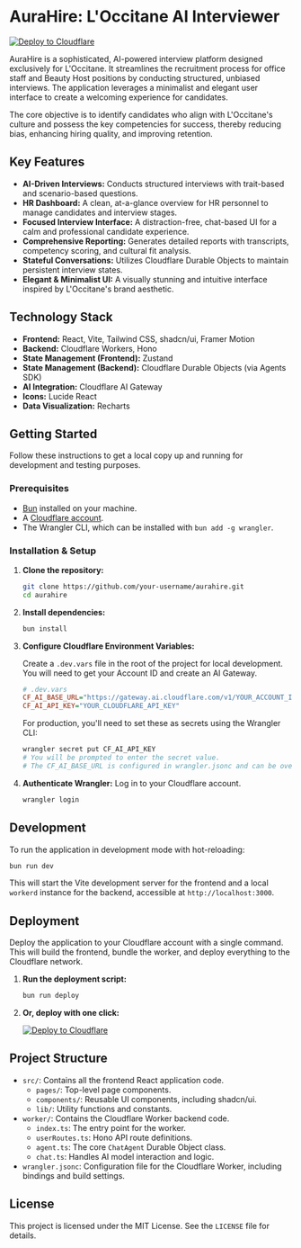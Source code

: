 # AuraHire: L'Occitane AI Interviewer

[![Deploy to Cloudflare](https://deploy.workers.cloudflare.com/button)](https://deploy.workers.cloudflare.com/?url=https://github.com/raymondhocc/HR-Agent-for-Performance-20250930-052748)

AuraHire is a sophisticated, AI-powered interview platform designed exclusively for L'Occitane. It streamlines the recruitment process for office staff and Beauty Host positions by conducting structured, unbiased interviews. The application leverages a minimalist and elegant user interface to create a welcoming experience for candidates.

The core objective is to identify candidates who align with L'Occitane's culture and possess the key competencies for success, thereby reducing bias, enhancing hiring quality, and improving retention.

## Key Features

- **AI-Driven Interviews:** Conducts structured interviews with trait-based and scenario-based questions.
- **HR Dashboard:** A clean, at-a-glance overview for HR personnel to manage candidates and interview stages.
- **Focused Interview Interface:** A distraction-free, chat-based UI for a calm and professional candidate experience.
- **Comprehensive Reporting:** Generates detailed reports with transcripts, competency scoring, and cultural fit analysis.
- **Stateful Conversations:** Utilizes Cloudflare Durable Objects to maintain persistent interview states.
- **Elegant & Minimalist UI:** A visually stunning and intuitive interface inspired by L'Occitane's brand aesthetic.

## Technology Stack

- **Frontend:** React, Vite, Tailwind CSS, shadcn/ui, Framer Motion
- **Backend:** Cloudflare Workers, Hono
- **State Management (Frontend):** Zustand
- **State Management (Backend):** Cloudflare Durable Objects (via Agents SDK)
- **AI Integration:** Cloudflare AI Gateway
- **Icons:** Lucide React
- **Data Visualization:** Recharts

## Getting Started

Follow these instructions to get a local copy up and running for development and testing purposes.

### Prerequisites

- [Bun](https://bun.sh/) installed on your machine.
- A [Cloudflare account](https://dash.cloudflare.com/sign-up).
- The Wrangler CLI, which can be installed with `bun add -g wrangler`.

### Installation & Setup

1.  **Clone the repository:**
    ```sh
    git clone https://github.com/your-username/aurahire.git
    cd aurahire
    ```

2.  **Install dependencies:**
    ```sh
    bun install
    ```

3.  **Configure Cloudflare Environment Variables:**

    Create a `.dev.vars` file in the root of the project for local development. You will need to get your Account ID and create an AI Gateway.

    ```ini
    # .dev.vars
    CF_AI_BASE_URL="https://gateway.ai.cloudflare.com/v1/YOUR_ACCOUNT_ID/YOUR_GATEWAY_ID/openai"
    CF_AI_API_KEY="YOUR_CLOUDFLARE_API_KEY"
    ```

    For production, you'll need to set these as secrets using the Wrangler CLI:
    ```sh
    wrangler secret put CF_AI_API_KEY
    # You will be prompted to enter the secret value.
    # The CF_AI_BASE_URL is configured in wrangler.jsonc and can be overridden if needed.
    ```

4.  **Authenticate Wrangler:**
    Log in to your Cloudflare account.
    ```sh
    wrangler login
    ```

## Development

To run the application in development mode with hot-reloading:

```sh
bun run dev
```

This will start the Vite development server for the frontend and a local `workerd` instance for the backend, accessible at `http://localhost:3000`.

## Deployment

Deploy the application to your Cloudflare account with a single command. This will build the frontend, bundle the worker, and deploy everything to the Cloudflare network.

1.  **Run the deployment script:**
    ```sh
    bun run deploy
    ```

2.  **Or, deploy with one click:**

    [![Deploy to Cloudflare](https://deploy.workers.cloudflare.com/button)](https://deploy.workers.cloudflare.com/?url=https://github.com/raymondhocc/HR-Agent-for-Performance-20250930-052748)

## Project Structure

-   `src/`: Contains all the frontend React application code.
    -   `pages/`: Top-level page components.
    -   `components/`: Reusable UI components, including shadcn/ui.
    -   `lib/`: Utility functions and constants.
-   `worker/`: Contains the Cloudflare Worker backend code.
    -   `index.ts`: The entry point for the worker.
    -   `userRoutes.ts`: Hono API route definitions.
    -   `agent.ts`: The core `ChatAgent` Durable Object class.
    -   `chat.ts`: Handles AI model interaction and logic.
-   `wrangler.jsonc`: Configuration file for the Cloudflare Worker, including bindings and build settings.

## License

This project is licensed under the MIT License. See the `LICENSE` file for details.